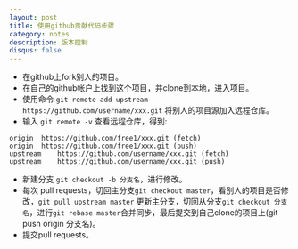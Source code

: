 ```yaml
---
layout: post
title: 使用github贡献代码步骤
category: notes
description: 版本控制
disqus: false
---
```


* 在github上fork别人的项目。
* 在自己的github帐户上找到这个项目，并clone到本地，进入项目。
* 使用命令 `git remote add upstream https://github.com/username/xxx.git` 将别人的项目源加入远程仓库。
* 输入 `git remote -v` 查看远程仓库，得到:

```
origin	https://github.com/free1/xxx.git (fetch)
origin	https://github.com/free1/xxx.git (push)
upstream	https://github.com/username/xxx.git (fetch)
upstream	https://github.com/username/xxx.git (push)
```

* 新建分支  `git checkout -b 分支名`，进行修改。
* 每次 pull requests，切回主分支`git checkout master`，看别人的项目是否修改，`git pull upstream master` 更新主分支，切回从分支`git checkout 分支名`，进行`git rebase master`合并同步，最后提交到自己clone的项目上(git push origin 分支名)。
* 提交pull requests。